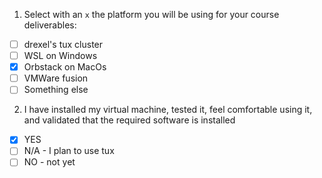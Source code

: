 1. Select with an `x` the platform you will be using for your course deliverables: 
- [ ] drexel's tux cluster
- [ ] WSL on Windows
- [x] Orbstack on MacOs
- [ ] VMWare fusion 
- [ ] Something else 

2. I have installed my virtual machine, tested it, feel comfortable using it, and validated that the required software is installed 
- [x] YES 
- [ ] N/A - I plan to use tux 
- [ ] NO - not yet
